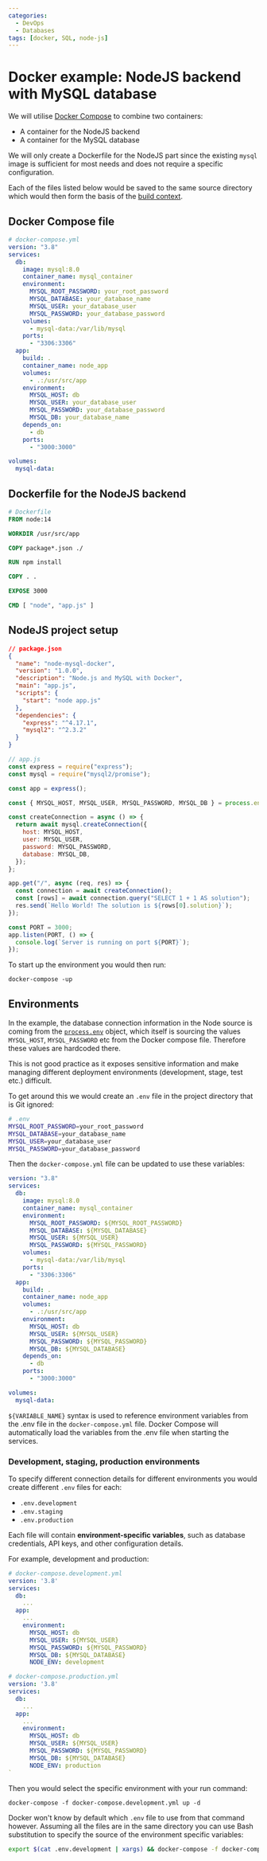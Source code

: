 ```yaml
---
categories:
  - DevOps
  - Databases
tags: [docker, SQL, node-js]
---
```


# Docker example: NodeJS backend with MySQL database

We will utilise [Docker Compose](/DevOps/Docker/Docker_Compose.md) to combine two containers:

- A container for the NodeJS backend
- A container for the MySQL database

We will only create a Dockerfile for the NodeJS part since the existing `mysql` image is sufficient for most needs and does not require a specific configuration.

Each of the files listed below would be saved to the same source directory which would then form the basis of the [build context](/DevOps/Docker/Creating_a_Docker_image.md#creating-a-docker-image).

## Docker Compose file

```yml
# docker-compose.yml
version: "3.8"
services:
  db:
    image: mysql:8.0
    container_name: mysql_container
    environment:
      MYSQL_ROOT_PASSWORD: your_root_password
      MYSQL_DATABASE: your_database_name
      MYSQL_USER: your_database_user
      MYSQL_PASSWORD: your_database_password
    volumes:
      - mysql-data:/var/lib/mysql
    ports:
      - "3306:3306"
  app:
    build: .
    container_name: node_app
    volumes:
      - .:/usr/src/app
    environment:
      MYSQL_HOST: db
      MYSQL_USER: your_database_user
      MYSQL_PASSWORD: your_database_password
      MYSQL_DB: your_database_name
    depends_on:
      - db
    ports:
      - "3000:3000"

volumes:
  mysql-data:
```

## Dockerfile for the NodeJS backend

```Dockerfile
# Dockerfile
FROM node:14

WORKDIR /usr/src/app

COPY package*.json ./

RUN npm install

COPY . .

EXPOSE 3000

CMD [ "node", "app.js" ]
```

## NodeJS project setup

```json
// package.json
{
  "name": "node-mysql-docker",
  "version": "1.0.0",
  "description": "Node.js and MySQL with Docker",
  "main": "app.js",
  "scripts": {
    "start": "node app.js"
  },
  "dependencies": {
    "express": "^4.17.1",
    "mysql2": "^2.3.2"
  }
}
```

```js
// app.js
const express = require("express");
const mysql = require("mysql2/promise");

const app = express();

const { MYSQL_HOST, MYSQL_USER, MYSQL_PASSWORD, MYSQL_DB } = process.env;

const createConnection = async () => {
  return await mysql.createConnection({
    host: MYSQL_HOST,
    user: MYSQL_USER,
    password: MYSQL_PASSWORD,
    database: MYSQL_DB,
  });
};

app.get("/", async (req, res) => {
  const connection = await createConnection();
  const [rows] = await connection.query("SELECT 1 + 1 AS solution");
  res.send(`Hello World! The solution is ${rows[0].solution}`);
});

const PORT = 3000;
app.listen(PORT, () => {
  console.log(`Server is running on port ${PORT}`);
});
```

To start up the environment you would then run:

```
docker-compose -up
```

## Environments

In the example, the database connection information in the Node source is coming from the [`process.env`](/Programming_Languages/NodeJS/Architecture/Managing_environments.md) object, which itself is sourcing the values `MYSQL_HOST`, `MYSQL_PASSWORD` etc from the Docker compose file. Therefore these values are hardcoded there.

This is not good practice as it exposes sensitive information and make managing different deployment environments (development, stage, test etc.) difficult.

To get around this we would create an `.env` file in the project directory that is Git ignored:

```sh
# .env
MYSQL_ROOT_PASSWORD=your_root_password
MYSQL_DATABASE=your_database_name
MYSQL_USER=your_database_user
MYSQL_PASSWORD=your_database_password
```

Then the `docker-compose.yml` file can be updated to use these variables:

```yml
version: "3.8"
services:
  db:
    image: mysql:8.0
    container_name: mysql_container
    environment:
      MYSQL_ROOT_PASSWORD: ${MYSQL_ROOT_PASSWORD}
      MYSQL_DATABASE: ${MYSQL_DATABASE}
      MYSQL_USER: ${MYSQL_USER}
      MYSQL_PASSWORD: ${MYSQL_PASSWORD}
    volumes:
      - mysql-data:/var/lib/mysql
    ports:
      - "3306:3306"
  app:
    build: .
    container_name: node_app
    volumes:
      - .:/usr/src/app
    environment:
      MYSQL_HOST: db
      MYSQL_USER: ${MYSQL_USER}
      MYSQL_PASSWORD: ${MYSQL_PASSWORD}
      MYSQL_DB: ${MYSQL_DATABASE}
    depends_on:
      - db
    ports:
      - "3000:3000"

volumes:
  mysql-data:
```

`${VARIABLE_NAME}` syntax is used to reference environment variables from the .env file in the `docker-compose.yml` file. Docker Compose will automatically load the variables from the .env file when starting the services.

### Development, staging, production environments

To specify different connection details for different environments you would create different `.env` files for each:

- `.env.development`
- `.env.staging`
- `.env.production`

Each file will contain **environment-specific variables**, such as database credentials, API keys, and other configuration details.

For example, development and production:

```yml
# docker-compose.development.yml
version: '3.8'
services:
  db:
    ...
  app:
    ...
    environment:
      MYSQL_HOST: db
      MYSQL_USER: ${MYSQL_USER}
      MYSQL_PASSWORD: ${MYSQL_PASSWORD}
      MYSQL_DB: ${MYSQL_DATABASE}
      NODE_ENV: development

```

```yml
# docker-compose.production.yml
version: '3.8'
services:
  db:
    ...
  app:
    ...
    environment:
      MYSQL_HOST: db
      MYSQL_USER: ${MYSQL_USER}
      MYSQL_PASSWORD: ${MYSQL_PASSWORD}
      MYSQL_DB: ${MYSQL_DATABASE}
      NODE_ENV: production
`
```

Then you would select the specific environment with your run command:

```
docker-compose -f docker-compose.development.yml up -d
```

Docker won't know by default which `.env` file to use from that command however. Assuming all the files are in the same directory you can use Bash substitution to specify the source of the environment specific variables:

```sh
export $(cat .env.development | xargs) && docker-compose -f docker-compose.development.yml up -d
```
